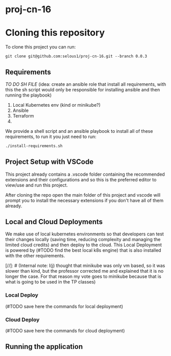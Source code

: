 # proj-cn-16

# Cloning this repository

To clone this project you can run:
```
git clone git@github.com:selous1/proj-cn-16.git --branch 0.0.3
```

## Requirements

*TO DO SH FILE*
(idea: create an ansible role that install all requirements,
with this the sh script would only be responsible for installing ansible and then running the playbook)

1. Local Kubernetes env (kind or minikube?) 
2. Ansible
3. Terraform
4. 

We provide a shell script and an ansible playbook to install all of these requirements, to run it you just need to run:
```sh
./install-requirements.sh
```

## Project Setup with VSCode

This project already contains a .vscode folder containing the recommended extensions and their configurations and so this is the preferred editor to view/use and run this project.

After cloning the repo open the main folder of this project and vscode will prompt you to install the necessary extensions if you don't have all of them already.

## Local and Cloud Deployments

We make use of local kubernetes environments so that developers can test their changes locally (saving time, reducing complexity and managing the limited cloud credits) and then deploy to the cloud.
This Local Deployment is powered by (#TODO find the best local k8s engine) that is also installed with the other requirements.

[//]: # (Internal note: I(j) thought that minikube was only vm based, so it was slower than kind, but the professor corrected me and explained that it is no longer the case. For that reason my vote goes to minikube because that is what is going to be used in the TP classes)

### Local Deploy

(#TODO save here the commands for local deployment)

### Cloud Deploy

(#TODO save here the commands for cloud deployment)

## Running the application

